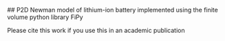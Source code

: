 ## P2D Newman model of lithium-ion battery implemented using the finite volume python library FiPy

Please cite this work if you use this in an academic publication
